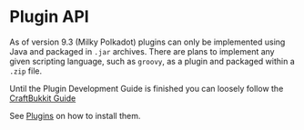 # Plugin API

As of version 9.3 (Milky Polkadot) plugins can only be implemented using Java and packaged in `.jar` archives. There are plans to implement any given scripting language, such as `groovy`, as a plugin and packaged within a `.zip` file.

Until the Plugin Development Guide is finished you can loosely follow the [CraftBukkit Guide](https://forums.bukkit.org/threads/basic-bukkit-plugin-tutorial.1339/)

See [Plugins](../README.md) on how to install them.